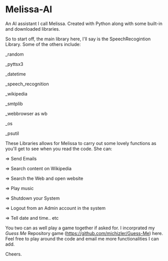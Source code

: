 # Melissa-AI
An AI assistant I call Melissa. Created with Python along with some built-in and downloaded libraries.

So to start off, the main library here, I'll say is the SpeechRecogintion Library. Some of the others include:

_random

_pyttsx3

_datetime

_speech_recognition

_wikipedia

_smtplib

_webbrowser as wb

_os

_psutil

These Libraries allows for Melissa to carry out some lovely functions as you'll get to see when you read the code.
She can:

=> Send Emails

=> Search content on Wikipedia

=> Search the Web and open website

=> Play music

=> Shutdown your System

=> Logout from an Admin account in the system

=> Tell date and time.. etc

You two can as well play a game together if asked for. I incorprated my _Guess Me_ Repository game 
(https://github.com/michizler/Guess-Me) here.
Feel free to play around the code and email me more functionalities I can add.



Cheers.
